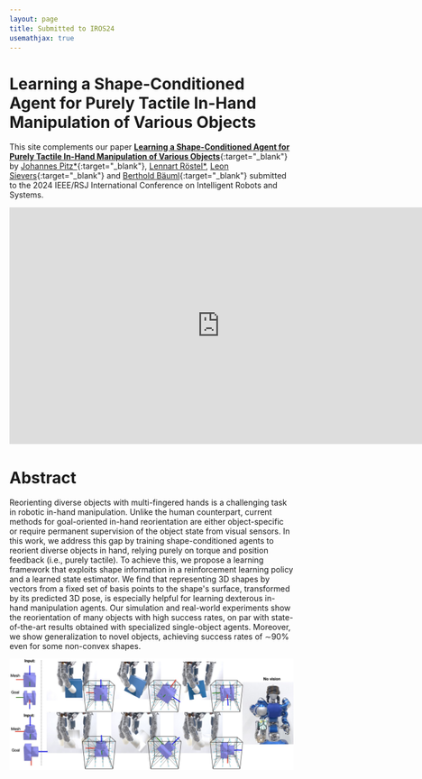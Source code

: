 ```yaml
---
layout: page
title: Submitted to IROS24
usemathjax: true
---
```

# Learning a Shape-Conditioned Agent for Purely Tactile In-Hand Manipulation of Various Objects

This site complements our paper [**Learning a Shape-Conditioned Agent for Purely Tactile In-Hand Manipulation of Various Objects**](){:target="_blank"} by
[Johannes Pitz\*](https://www.linkedin.com/in/johannes-pitz/){:target="_blank"}, [Lennart Röstel\*](https://scholar.google.com/citations?user=BPUd5h0AAAAJ&hl=en&oi=sra), [Leon Sievers](https://www.linkedin.com/in/leon-sievers/){:target="_blank"} and [Berthold Bäuml](https://scholar.google.com/citations?hl=en&user=fjvpDsEAAAAJ){:target="_blank"} submitted to the 2024 IEEE/RSJ International Conference on Intelligent Robots and Systems.


<p align="center">
<iframe width="746" height="420" src="https://www.youtube.com/embed/5I9RQT82m-A?si=VmW4e3xsPmizoH2a" title="YouTube video player" frameborder="0" allow="accelerometer; autoplay; clipboard-write; encrypted-media; gyroscope; picture-in-picture; web-share" allowfullscreen></iframe>
</p>

# Abstract

Reorienting diverse objects with multi-fingered hands is a challenging task in robotic in-hand manipulation.
Unlike the human counterpart, current methods for goal-oriented in-hand reorientation are either object-specific or require permanent supervision of the object state from visual sensors. 
In this work, we address this gap by training shape-conditioned agents to reorient diverse objects in hand, relying purely on torque and position feedback (i.e., purely tactile). 
To achieve this, we propose a learning framework that exploits shape information in a reinforcement learning policy and a learned state estimator. 
We find that representing 3D shapes by vectors from a fixed set of basis points to the shape's surface, transformed by its predicted 3D pose, is especially helpful for learning dexterous in-hand manipulation agents. 
Our simulation and real-world experiments show the reorientation of many objects with high success rates, on par with state-of-the-art results obtained with specialized single-object agents.
Moreover, we show generalization to novel objects, achieving success rates of ∼90% even for some non-convex shapes.

![Abstract](../assets/imgs/iros24/title_fig-coord.jpg)

<!-- Cite this paper as:

    @inproceedings{Pitz2024,
        author = {Johannes Pitz and Lennart R{\"o}stel and Leon Sievers and Berthold B{\"a}uml},
        booktitle = {Proc. IEEE/RSJ International Conference on Intelligent Robots and Systems},
        title = Learning a Shape-Conditioned Agent for Purely Tactile In-Hand Manipulation of Various Objects},
        year = {2024}}
        
--- -->
